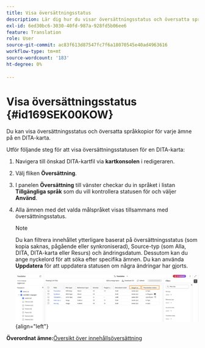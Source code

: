 ```yaml
---
title: Visa översättningsstatus
description: Lär dig hur du visar översättningsstatus och översatta språkkopior för varje ämne på en DITA-karta i AEM Guides.
exl-id: 6ed30bc6-3030-40fd-987a-928fd5b06ee6
feature: Translation
role: User
source-git-commit: ac83f613d87547fc7f6a18070545e40ad4963616
workflow-type: tm+mt
source-wordcount: '183'
ht-degree: 0%

---
```


# Visa översättningsstatus {#id169SEK00KOW}

Du kan visa översättningsstatus och översatta språkkopior för varje ämne på en DITA-karta.

Utför följande steg för att visa översättningsstatusen för en DITA-karta:

1. Navigera till önskad DITA-kartfil via **kartkonsolen** i redigeraren.
1. Välj fliken **Översättning**.
1. I panelen **Översättning** till vänster checkar du in språket i listan **Tillgängliga språk** som du vill kontrollera statusen för och väljer **Använd**.
1. Alla ämnen med det valda målspråket visas tillsammans med   översättningsstatus.

   >[!NOTE]
   >
   > Du kan filtrera innehållet ytterligare baserat på översättningsstatus \(som kopia saknas, pågående eller synkroniserad), Source-typ \(som Alla, DITA, DITA-karta eller Resurs\) och ändringsdatum. Dessutom kan du ange nyckelord för att söka efter specifika ämnen. Du kan använda **Uppdatera** för att uppdatera statusen om några ändringar har gjorts.

   ![](images/translation-status-new.png){align="left"}

**Överordnat ämne:**[&#x200B;Översikt över innehållsöversättning](translation.md)
